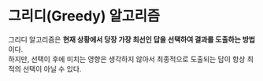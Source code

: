 # 그리디(Greedy) 알고리즘
그리디 알고리즘은 **현재 상황에서 당장 가장 최선인 답을 선택하여 결과를 도출하는 방법** 이다.   
하지만, 선택이 후에 미치는 영향은 생각하지 않아서 최종적으로 도출되는 답이 항상 최적의 선택이 아닐 수 있다.